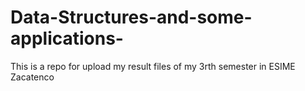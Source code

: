 # Data-Structures-and-some-applications-
This is a repo for upload my result files of my 3rth semester in ESIME Zacatenco 
